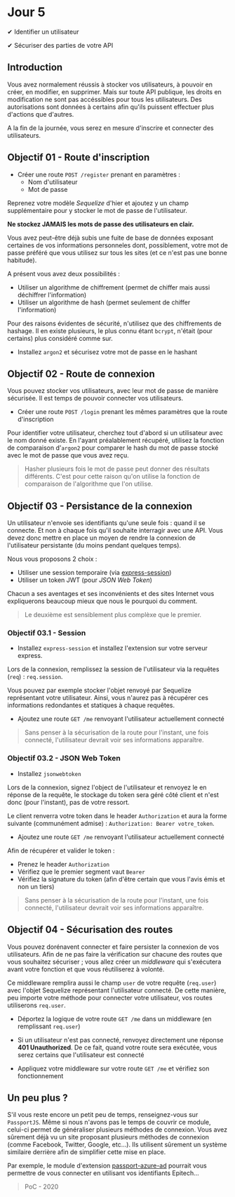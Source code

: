 # Jour 5

✔ Identifier un utilisateur

✔ Sécuriser des parties de votre API

## Introduction

Vous avez normalement réussis à stocker vos utilisateurs, à pouvoir en
créer, en modifier, en supprimer. Mais sur toute API publique, les droits
en modification ne sont pas accéssibles pour tous les utilisateurs. Des
autorisations sont données à certains afin qu'ils puissent effectuer plus
d'actions que d'autres.

A la fin de la journée, vous serez en mesure d'inscrire et connecter
des utilisateurs.

## Objectif 01 - Route d'inscription

- Créer une route `POST /register` prenant en paramètres :
  - Nom d'utilisateur
  - Mot de passe

Reprenez votre modèle _Sequelize_ d'hier et ajoutez y un champ supplémentaire
pour y stocker le mot de passe de l'utilisateur.

**Ne stockez JAMAIS les mots de passe des utilisateurs en clair.**

Vous avez peut-être déjà subis une fuite de base de données exposant
certaines de vos informations personneles dont, possiblement, votre
mot de passe préféré que vous utilisez sur tous les sites (et ce n'est
pas une bonne habitude).

A présent vous avez deux possibilités :
- Utiliser un algorithme de chiffrement (permet de chiffer mais aussi
déchiffrer l'information)
- Utiliser un algorithme de hash (permet seulement de chiffer l'information)

Pour des raisons évidentes de sécurité, n'utilisez que des chiffrements
de hashage. Il en existe plusieurs, le plus connu étant `bcrypt`,
n'était (pour certains) plus considéré comme sur.

- Installez `argon2` et sécurisez votre mot de passe en le hashant

## Objectif 02 - Route de connexion

Vous pouvez stocker vos utilisateurs, avec leur mot de passe de manière
sécurisée. Il est temps de pouvoir connecter vos utilisateurs.

- Créer une route `POST /login` prenant les mêmes paramètres que
la route d'inscription

Pour identifier votre utilisateur, cherchez tout d'abord si un utilisateur
avec le nom donné existe. En l'ayant préalablement récupéré, utilisez
la fonction de comparaison d'`argon2` pour comparer le hash du mot de passe
stocké avec le mot de passe que vous avez reçu.

> Hasher plusieurs fois le mot de passe peut donner des résultats
différents. C'est pour cette raison qu'on utilise la fonction de
comparaison de l'algorithme que l'on utilise.

## Objectif 03 - Persistance de la connexion

Un utilisateur n'envoie ses identifiants qu'une seule fois : quand il se
connecte. Et non à chaque fois qu'il souhaite interragir avec une API.
Vous devez donc mettre en place un moyen de rendre la connexion
de l'utilisateur persistante (du moins pendant quelques temps).

Nous vous proposons 2 choix :
- Utiliser une session temporaire (via [express-session](https://www.npmjs.com/package/express-session))
- Utiliser un token JWT (pour _JSON Web Token_)

Chacun a ses aventages et ses inconvénients et des sites Internet vous
expliquerons beaucoup mieux que nous le pourquoi du comment.

> Le deuxième est sensiblement plus complèxe que le premier.

### Objectif 03.1 - Session

- Installez `express-session` et installez l'extension sur votre serveur
express.

Lors de la connexion, remplissez la session de l'utilisateur via la
requêtes (`req`) : `req.session`.

Vous pouvez par exemple stocker l'objet renvoyé par Sequelize représentant
votre utilisateur. Ainsi, vous n'aurez pas à récupérer ces informations
redondantes et statiques à chaque requêtes.

- Ajoutez une route `GET /me` renvoyant l'utilisateur actuellement connecté

> Sans penser à la sécurisation de la route pour l'instant, une fois connecté,
l'utilisateur devrait voir ses informations apparaître.

### Objectif 03.2 - JSON Web Token

- Installez `jsonwebtoken`

Lors de la connexion, signez l'object de l'utilisateur et renvoyez le
en réponse de la requête, le stockage du token sera géré côté client et
n'est donc (pour l'instant), pas de votre ressort.

Le client renverra votre token dans le header `Authorization` et aura la
forme suivante (communément admise) : `Authorization: Bearer votre_token`.

- Ajoutez une route `GET /me` renvoyant l'utilisateur actuellement connecté

Afin de récupérer et valider le token :
- Prenez le header `Authorization`
- Vérifiez que le premier segment vaut `Bearer`
- Vérifiez la signature du token (afin d'être certain que vous l'avis
émis et non un tiers)

> Sans penser à la sécurisation de la route pour l'instant, une fois connecté,
l'utilisateur devrait voir ses informations apparaître.

## Objectif 04 - Sécurisation des routes

Vous pouvez dorénavent connecter et faire persister la connexion de vos
utilisateurs. Afin de ne pas faire la vérification sur chacune des routes
que vous souhaitez sécuriser ; vous allez créer un _middleware_ qui
s'exécutera avant votre fonction et que vous réutiliserez à volonté.

Ce middleware remplira aussi le champ `user` de votre requête (`req.user`)
avec l'objet Sequelize représentant l'utilisateur connecté. De cette
manière, peu importe votre méthode pour connecter votre utilisateur,
vos routes utiliserons `req.user`.

- Déportez la logique de votre route `GET /me` dans un middleware (en
remplissant `req.user`)

- Si un utilisateur n'est pas connecté, renvoyez directement une réponse
**401 Unauthorized**. De ce fait, quand votre route sera exécutée, vous
serez certains que l'utilisateur est connecté

- Appliquez votre middleware sur votre route `GET /me` et vérifiez
son fonctionnement

## Un peu plus ?

S'il vous reste encore un petit peu de temps, renseignez-vous sur
`PassportJS`. Même si nous n'avons pas le temps de couvrir ce module,
celui-ci permet de généraliser plusieurs méthodes de connexion. Vous avez
sûrement déjà vu un site proposant plusieurs méthodes de connexion (comme
Facebook, Twitter, Google, etc...). Ils utilisent sûrement un système
similaire derrière afin de simplifier cette mise en place.

Par exemple, le module d'extension [passport-azure-ad](https://github.com/AzureAD/passport-azure-ad) pourrait vous permettre de vous connecter
en utilisant vos identifiants Epitech...

> PoC - 2020
